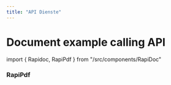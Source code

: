 ```yaml
---
title: "API Dienste"
---
```


# Document example calling API

import { Rapidoc, RapiPdf } from "/src/components/RapiDoc"

<Rapidoc api="api-dienste">
</Rapidoc>

### RapiPdf

<RapiPdf api="api-dienste">
</RapiPdf>
